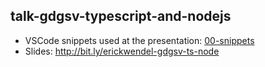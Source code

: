 ## talk-gdgsv-typescript-and-nodejs

- VSCode snippets used at the presentation: [00-snippets](./00-snippets)
- Slides: http://bit.ly/erickwendel-gdgsv-ts-node
